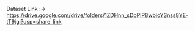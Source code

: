 Dataset Link :-> https://drive.google.com/drive/folders/1ZDHnn_sDpPlP8wbioYSnss8YE-tT9jgi?usp=share_link
